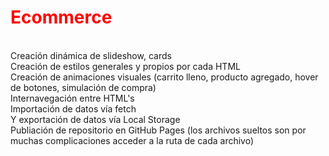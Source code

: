 <h1 style="color:red">E c o m m e r c e</h1> 
<br>
Creación dinámica de slideshow, cards
<br>
Creación de estilos generales y propios por cada HTML
<br>
Creación de animaciones visuales (carrito lleno, producto agregado, hover de botones, simulación de compra)
<br>
Internavegación entre HTML's
<br>
Importación de datos vía fetch
<br>
Y exportación de datos vía Local Storage
<br>
Publiación de repositorio en GitHub Pages (los archivos sueltos son por muchas complicaciones acceder a la ruta de cada archivo)
<br>

